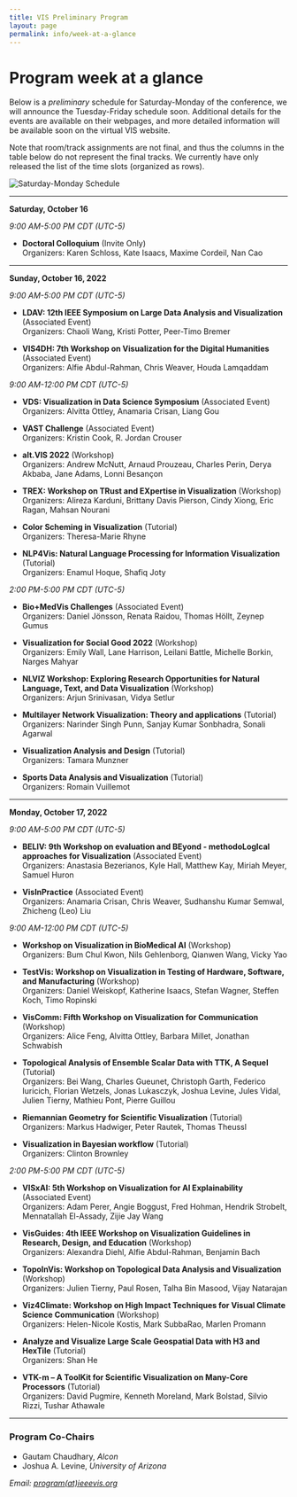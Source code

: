 ```yaml
---
title: VIS Preliminary Program
layout: page
permalink: info/week-at-a-glance
---
```


# Program week at a glance

Below is a *preliminary* schedule for Saturday-Monday of the conference, we will announce the Tuesday-Friday schedule soon.  Additional details for the events are available on their webpages, and more detailed information will be available soon on the virtual VIS website.

Note that room/track assignments are not final, and thus the columns in the table below do not represent the final tracks.  We currently have only released the list of the time slots (organized as rows). 

<img src="/year/2022/assets/sat-mon.png" alt="Saturday-Monday Schedule">

<hr/>

<a>**Saturday, October 16**</a><br/>

*9:00 AM-5:00 PM CDT (UTC-5)*<br/>

* **Doctoral Colloquium** (Invite Only)<br/>
Organizers: Karen Schloss, Kate Isaacs, Maxime Cordeil, Nan Cao

<hr/>

<a>**Sunday, October 16, 2022**</a><br/>

*9:00 AM-5:00 PM CDT (UTC-5)*<br/>

* **LDAV: 12th IEEE Symposium on Large Data Analysis and Visualization** (Associated Event)<br/>
Organizers: Chaoli Wang, Kristi Potter, Peer-Timo Bremer

* **VIS4DH: 7th Workshop on Visualization for the Digital Humanities** (Associated Event)<br/>
Organizers: Alfie Abdul-Rahman, Chris Weaver, Houda Lamqaddam

*9:00 AM-12:00 PM CDT (UTC-5)*<br/>

* **VDS: Visualization in Data Science Symposium** (Associated Event)<br/>
Organizers: Alvitta Ottley, Anamaria Crisan, Liang Gou

* **VAST Challenge** (Associated Event)<br/>
Organizers: Kristin Cook, R. Jordan Crouser

* **alt.VIS 2022** (Workshop)<br/>
Organizers: Andrew McNutt, Arnaud Prouzeau, Charles Perin, Derya Akbaba, Jane Adams, Lonni Besançon

* **TREX: Workshop on TRust and EXpertise in Visualization** (Workshop)<br/>
Organizers: Alireza Karduni, Brittany Davis Pierson, Cindy Xiong, Eric Ragan, Mahsan Nourani

* **Color Scheming in Visualization** (Tutorial)<br/>
Organizers: Theresa-Marie Rhyne

* **NLP4Vis: Natural Language Processing for Information Visualization** (Tutorial)<br/>
Organizers: Enamul Hoque, Shafiq Joty

*2:00 PM-5:00 PM CDT (UTC-5)*<br/>

* **Bio+MedVis Challenges** (Associated Event)<br/>
Organizers: Daniel Jönsson, Renata Raidou, Thomas Höllt, Zeynep Gumus

* **Visualization for Social Good 2022** (Workshop)<br/>
Organizers: Emily Wall, Lane Harrison, Leilani Battle, Michelle Borkin, Narges Mahyar

* **NLVIZ Workshop: Exploring Research Opportunities for Natural Language, Text, and Data Visualization** (Workshop)<br/>
Organizers: Arjun Srinivasan, Vidya Setlur

* **Multilayer Network Visualization: Theory and applications** (Tutorial)<br/>
Organizers: Narinder Singh Punn, Sanjay Kumar Sonbhadra, Sonali Agarwal

* **Visualization Analysis and Design** (Tutorial)<br/>
Organizers: Tamara Munzner

* **Sports Data Analysis and Visualization** (Tutorial)<br/>
Organizers: Romain Vuillemot

<hr/>

<a>**Monday, October 17, 2022**</a><br/>

*9:00 AM-5:00 PM CDT (UTC-5)*<br/>

* **BELIV: 9th Workshop on evaluation and BEyond - methodoLogIcal approaches for Visualization** (Associated Event)<br/>
Organizers: Anastasia Bezerianos, Kyle Hall, Matthew Kay, Miriah Meyer, Samuel Huron

* **VisInPractice** (Associated Event)<br/>
Organizers: Anamaria Crisan, Chris Weaver, Sudhanshu Kumar Semwal, Zhicheng (Leo) Liu

*9:00 AM-12:00 PM CDT (UTC-5)*<br/>

* **Workshop on Visualization in BioMedical AI** (Workshop)<br/>
Organizers: Bum Chul Kwon, Nils Gehlenborg, Qianwen Wang, Vicky Yao

* **TestVis: Workshop on Visualization in Testing of Hardware, Software, and Manufacturing** (Workshop)<br/>
Organizers: Daniel Weiskopf, Katherine Isaacs, Stefan Wagner, Steffen Koch, Timo Ropinski

* **VisComm: Fifth Workshop on Visualization for Communication** (Workshop)<br/>
Organizers: Alice Feng, Alvitta Ottley, Barbara Millet, Jonathan Schwabish

* **Topological Analysis of Ensemble Scalar Data with TTK, A Sequel** (Tutorial)<br/>
Organizers: Bei Wang, Charles Gueunet, Christoph Garth, Federico Iuricich, Florian Wetzels, Jonas Lukasczyk, Joshua Levine, Jules Vidal, Julien Tierny, Mathieu Pont, Pierre Guillou

* **Riemannian Geometry for Scientific Visualization** (Tutorial)<br/>
Organizers: Markus Hadwiger, Peter Rautek, Thomas Theussl

* **Visualization in Bayesian workflow** (Tutorial)<br/>
Organizers: Clinton Brownley

*2:00 PM-5:00 PM CDT (UTC-5)*<br/>

* **VISxAI: 5th Workshop on Visualization for AI Explainability** (Associated Event)<br/>
Organizers: Adam Perer, Angie Boggust, Fred Hohman, Hendrik Strobelt, Mennatallah El-Assady, Zijie Jay Wang

* **VisGuides: 4th IEEE Workshop on Visualization Guidelines in Research, Design, and Education** (Workshop)<br/>
Organizers: Alexandra Diehl, Alfie Abdul-Rahman, Benjamin Bach

* **TopoInVis: Workshop on Topological Data Analysis and Visualization** (Workshop)<br/>
Organizers: Julien Tierny, Paul Rosen, Talha Bin Masood, Vijay Natarajan

* **Viz4Climate: Workshop on High Impact Techniques for Visual Climate Science Communication** (Workshop)<br/>
Organizers: Helen-Nicole Kostis, Mark SubbaRao, Marlen Promann

* **Analyze and Visualize Large Scale Geospatial Data with H3 and HexTile** (Tutorial)<br/>
Organizers: Shan He

* **VTK-m – A ToolKit for Scientific Visualization on Many-Core Processors** (Tutorial)<br/>
Organizers: David Pugmire, Kenneth Moreland, Mark Bolstad, Silvio Rizzi, Tushar Athawale


<hr/>



### Program Co-Chairs

* Gautam Chaudhary, *Alcon* 
* Joshua A. Levine, *University of Arizona* 

*Email: [program(at)ieeevis.org](mailto:program@ieeevis.org)*
